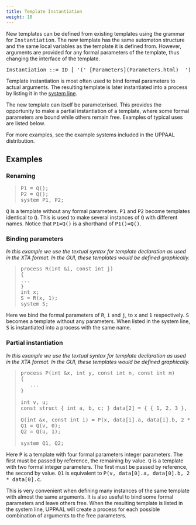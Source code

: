 ```yaml
---
title: Template Instantiation
weight: 10
---
```


New templates can be defined from existing templates using the grammar for <tt>Instantiation</tt>. The new template has the same automaton structure and the same local variables as the template it is defined from. However, arguments are provided for any formal parameters of the template, thus changing the interface of the template.

<pre>Instantiation ::= ID [ '(' [Parameters](Parameters.html)  ')' ] '=' ID '(' [Arguments](Expressions.html) ')' ';'
</pre>

Template instantiation is most often used to bind formal parameters to actual arguments. The resulting template is later instantiated into a process by listing it in the [system line](System_Definition.html).

The new template can itself be parameterised. This provides the opportunity to make a partial instantiation of a template, where some formal parameters are bound while others remain free. Examples of typical uses are listed below.

For more examples, see the example systems included in the UPPAAL distribution.

## Examples

### Renaming

> <pre>P1 = Q();
> P2 = Q();
> system P1, P2;
> </pre>

<tt>Q</tt> is a template without any formal parameters. <tt>P1</tt> and <tt>P2</tt> become templates identical to <tt>Q</tt>. This is used to make several instances of <tt>Q</tt> with different names. Notice that <tt>P1=Q()</tt> is a shorthand of <tt>P1()=Q()</tt>.

### Binding parameters

_In this example we use the textual syntax for template declaration as used in the XTA format. In the GUI, these templates would be defined graphically._

> <pre>process R(int &i, const int j)
> {
> ...
> }
> int x;
> S = R(x, 1);
> system S;
> </pre>

Here we bind the formal parameters of <tt>R</tt>, <tt>i</tt> and <tt>j</tt>, to <tt>x</tt> and <tt>1</tt> respectively. <tt>S</tt> becomes a template without any parameters. When listed in the system line, <tt>S</tt> is instantiated into a process with the same name.

### Partial instantiation

_In this example we use the textual syntax for template declaration as used in the XTA format. In the GUI, these templates would be defined graphically._

> <pre>process P(int &x, int y, const int n, const int m)
> {
>    ...
> }
> 
> int v, u;
> const struct { int a, b, c; } data[2] = { { 1, 2, 3 }, { 4, 5, 6 } };
> 
> Q(int &x, const int i) = P(x, data[i].a, data[i].b, 2 * data[i].c);
> Q1 = Q(v, 0);
> Q2 = Q(u, 1);
> 
> system Q1, Q2;
> </pre>

Here <tt>P</tt> is a template with four formal parameters integer parameters. The first must be passed by reference, the remaining by value. <tt>Q</tt> is a template with two formal integer parameters. The first must be passed by reference, the second by value. <tt>Q1</tt> is equivalent to <tt>P(v, data[0].a, data[0].b, 2 * data[0].c</tt>.

This is very convenient when defining many instances of the same template with almost the same arguments. It is also useful to bind some formal parameters and leave others free. When the resulting template is listed in the system line, UPPAAL will create a process for each possible combination of arguments to the free parameters.